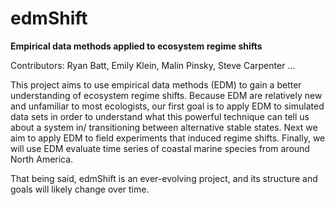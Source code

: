 # edmShift

__Empirical data methods applied to ecosystem regime shifts__

Contributors: Ryan Batt, Emily Klein, Malin Pinsky, Steve Carpenter ...

This project aims to use empirical data methods (EDM) to gain a better understanding of ecosystem regime shifts. Because EDM are relatively new and unfamiliar to most ecologists, our first goal is to apply EDM to simulated data sets in order to understand what this powerful technique can tell us about a system in/ transitioning between alternative stable states. Next we aim to apply EDM to field experiments that induced regime shifts. Finally, we will use EDM evaluate time series of coastal marine species from around North America.

That being said, edmShift is an ever-evolving project, and its structure and goals will likely change over time.